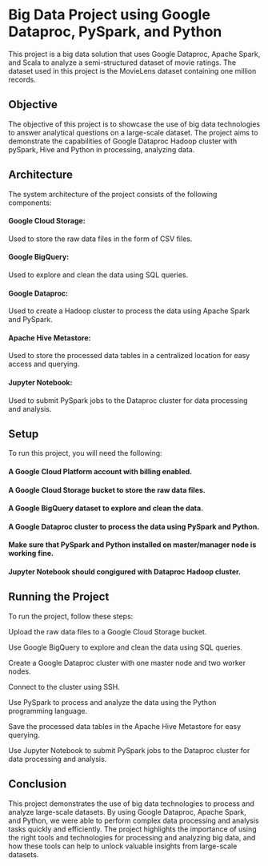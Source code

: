 # Big Data Project using Google Dataproc, PySpark, and Python
This project is a big data solution that uses Google Dataproc, Apache Spark, and Scala to analyze a semi-structured dataset of movie ratings. The dataset used in this project is the MovieLens dataset containing one million records.



## Objective
The objective of this project is to showcase the use of big data technologies to answer analytical questions on a large-scale dataset. The project aims to demonstrate the capabilities of Google Dataproc Hadoop cluster with pySpark, Hive and Python in processing, analyzing data.



## Architecture
The system architecture of the project consists of the following components:

#### Google Cloud Storage: 
Used to store the raw data files in the form of CSV files.
#### Google BigQuery: 
Used to explore and clean the data using SQL queries.
#### Google Dataproc: 
Used to create a Hadoop cluster to process the data using Apache Spark and PySpark.
#### Apache Hive Metastore: 
Used to store the processed data tables in a centralized location for easy access and querying.
#### Jupyter Notebook: 
Used to submit PySpark jobs to the Dataproc cluster for data processing and analysis.



## Setup
To run this project, you will need the following:

#### A Google Cloud Platform account with billing enabled.
#### A Google Cloud Storage bucket to store the raw data files.
#### A Google BigQuery dataset to explore and clean the data.
#### A Google Dataproc cluster to process the data using PySpark and Python.
#### Make sure that PySpark and Python installed on master/manager node is working fine.
#### Jupyter Notebook should congigured with Dataproc Hadoop cluster.



## Running the Project
To run the project, follow these steps:

Upload the raw data files to a Google Cloud Storage bucket.

Use Google BigQuery to explore and clean the data using SQL queries.

Create a Google Dataproc cluster with one master node and two worker nodes.

Connect to the cluster using SSH.

Use PySpark to process and analyze the data using the Python programming language.

Save the processed data tables in the Apache Hive Metastore for easy querying.

Use Jupyter Notebook to submit PySpark jobs to the Dataproc cluster for data processing and analysis.



## Conclusion
This project demonstrates the use of big data technologies to process and analyze large-scale datasets. By using Google Dataproc, Apache Spark, and Python, we were able to perform complex data processing and analysis tasks quickly and efficiently. The project highlights the importance of using the right tools and technologies for processing and analyzing big data, and how these tools can help to unlock valuable insights from large-scale datasets.


